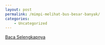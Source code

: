 ```yaml
---
layout: post
permalink: /mimpi-melihat-bus-besar-banyak/
categories:
    - Uncategorized
---
```


[Baca Selengkapnya](/09)